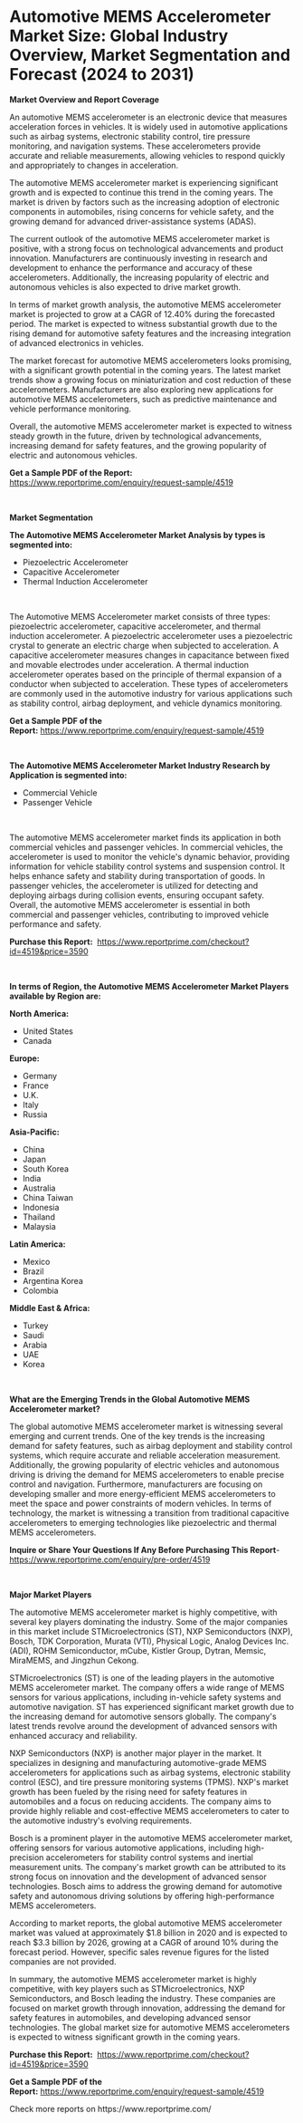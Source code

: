 <p><h1>Automotive MEMS Accelerometer Market Size: Global Industry Overview, Market Segmentation and Forecast (2024 to 2031)</h1></p><p><strong>Market Overview and Report Coverage</strong></p>
<p><p>An automotive MEMS accelerometer is an electronic device that measures acceleration forces in vehicles. It is widely used in automotive applications such as airbag systems, electronic stability control, tire pressure monitoring, and navigation systems. These accelerometers provide accurate and reliable measurements, allowing vehicles to respond quickly and appropriately to changes in acceleration.</p><p>The automotive MEMS accelerometer market is experiencing significant growth and is expected to continue this trend in the coming years. The market is driven by factors such as the increasing adoption of electronic components in automobiles, rising concerns for vehicle safety, and the growing demand for advanced driver-assistance systems (ADAS).</p><p>The current outlook of the automotive MEMS accelerometer market is positive, with a strong focus on technological advancements and product innovation. Manufacturers are continuously investing in research and development to enhance the performance and accuracy of these accelerometers. Additionally, the increasing popularity of electric and autonomous vehicles is also expected to drive market growth.</p><p>In terms of market growth analysis, the automotive MEMS accelerometer market is projected to grow at a CAGR of 12.40% during the forecasted period. The market is expected to witness substantial growth due to the rising demand for automotive safety features and the increasing integration of advanced electronics in vehicles.</p><p>The market forecast for automotive MEMS accelerometers looks promising, with a significant growth potential in the coming years. The latest market trends show a growing focus on miniaturization and cost reduction of these accelerometers. Manufacturers are also exploring new applications for automotive MEMS accelerometers, such as predictive maintenance and vehicle performance monitoring.</p><p>Overall, the automotive MEMS accelerometer market is expected to witness steady growth in the future, driven by technological advancements, increasing demand for safety features, and the growing popularity of electric and autonomous vehicles.</p></p>
<p><strong>Get a Sample PDF of the Report:</strong> <a href="https://www.reportprime.com/enquiry/request-sample/4519">https://www.reportprime.com/enquiry/request-sample/4519</a></p>
<p>&nbsp;</p>
<p><strong>Market Segmentation</strong></p>
<p><strong>The Automotive MEMS Accelerometer Market Analysis by types is segmented into:</strong></p>
<p><ul><li>Piezoelectric Accelerometer</li><li>Capacitive Accelerometer</li><li>Thermal Induction Accelerometer</li></ul></p>
<p>&nbsp;</p>
<p><p>The Automotive MEMS Accelerometer market consists of three types: piezoelectric accelerometer, capacitive accelerometer, and thermal induction accelerometer. A piezoelectric accelerometer uses a piezoelectric crystal to generate an electric charge when subjected to acceleration. A capacitive accelerometer measures changes in capacitance between fixed and movable electrodes under acceleration. A thermal induction accelerometer operates based on the principle of thermal expansion of a conductor when subjected to acceleration. These types of accelerometers are commonly used in the automotive industry for various applications such as stability control, airbag deployment, and vehicle dynamics monitoring.</p></p>
<p><strong>Get a Sample PDF of the Report:</strong>&nbsp;<a href="https://www.reportprime.com/enquiry/request-sample/4519">https://www.reportprime.com/enquiry/request-sample/4519</a></p>
<p>&nbsp;</p>
<p><strong>The Automotive MEMS Accelerometer Market Industry Research by Application is segmented into:</strong></p>
<p><ul><li>Commercial Vehicle</li><li>Passenger Vehicle</li></ul></p>
<p>&nbsp;</p>
<p><p>The automotive MEMS accelerometer market finds its application in both commercial vehicles and passenger vehicles. In commercial vehicles, the accelerometer is used to monitor the vehicle's dynamic behavior, providing information for vehicle stability control systems and suspension control. It helps enhance safety and stability during transportation of goods. In passenger vehicles, the accelerometer is utilized for detecting and deploying airbags during collision events, ensuring occupant safety. Overall, the automotive MEMS accelerometer is essential in both commercial and passenger vehicles, contributing to improved vehicle performance and safety.</p></p>
<p><strong>Purchase this Report:</strong>&nbsp; <a href="https://www.reportprime.com/checkout?id=4519&price=3590">https://www.reportprime.com/checkout?id=4519&price=3590</a></p>
<p>&nbsp;</p>
<p><strong>In terms of Region, the Automotive MEMS Accelerometer Market Players available by Region are:</strong></p>
<p>
    <p> <strong> North America: </strong>
        <ul>
            <li>United States</li>
            <li>Canada</li>
        </ul>
        </p> 
    <p> <strong> Europe: </strong>
        <ul>
            <li>Germany</li>
            <li>France</li>
            <li>U.K.</li>
            <li>Italy</li>
            <li>Russia</li>
        </ul>
        </p> 
    <p> <strong> Asia-Pacific: </strong>
        <ul>
            <li>China</li>
            <li>Japan</li>
            <li>South Korea</li>
            <li>India</li>
            <li>Australia</li>
            <li>China Taiwan</li>
            <li>Indonesia</li>
            <li>Thailand</li>
            <li>Malaysia</li>
        </ul>
        </p> 
    <p> <strong> Latin America: </strong>
        <ul>
            <li>Mexico</li>
            <li>Brazil</li>
            <li>Argentina Korea</li>
            <li>Colombia</li>
        </ul>
        </p> 
    <p> <strong> Middle East & Africa: </strong>
        <ul>
            <li>Turkey</li>
            <li>Saudi</li>
            <li>Arabia</li>
            <li>UAE</li>
            <li>Korea</li>
        </ul>
    </p>
    </p>
<p>&nbsp;</p>
<p><strong>What are the Emerging Trends in the Global Automotive MEMS Accelerometer market?</strong></p>
<p><p>The global automotive MEMS accelerometer market is witnessing several emerging and current trends. One of the key trends is the increasing demand for safety features, such as airbag deployment and stability control systems, which require accurate and reliable acceleration measurement. Additionally, the growing popularity of electric vehicles and autonomous driving is driving the demand for MEMS accelerometers to enable precise control and navigation. Furthermore, manufacturers are focusing on developing smaller and more energy-efficient MEMS accelerometers to meet the space and power constraints of modern vehicles. In terms of technology, the market is witnessing a transition from traditional capacitive accelerometers to emerging technologies like piezoelectric and thermal MEMS accelerometers.</p></p>
<p><strong>Inquire or Share Your Questions If Any Before Purchasing This Report</strong>- <a href="https://www.reportprime.com/enquiry/pre-order/4519">https://www.reportprime.com/enquiry/pre-order/4519</a></p>
<p>&nbsp;</p>
<p><strong>Major Market Players</strong></p>
<p><p>The automotive MEMS accelerometer market is highly competitive, with several key players dominating the industry. Some of the major companies in this market include STMicroelectronics (ST), NXP Semiconductors (NXP), Bosch, TDK Corporation, Murata (VTI), Physical Logic, Analog Devices Inc. (ADI), ROHM Semiconductor, mCube, Kistler Group, Dytran, Memsic, MiraMEMS, and Jingzhun Cekong.</p><p>STMicroelectronics (ST) is one of the leading players in the automotive MEMS accelerometer market. The company offers a wide range of MEMS sensors for various applications, including in-vehicle safety systems and automotive navigation. ST has experienced significant market growth due to the increasing demand for automotive sensors globally. The company's latest trends revolve around the development of advanced sensors with enhanced accuracy and reliability.</p><p>NXP Semiconductors (NXP) is another major player in the market. It specializes in designing and manufacturing automotive-grade MEMS accelerometers for applications such as airbag systems, electronic stability control (ESC), and tire pressure monitoring systems (TPMS). NXP's market growth has been fueled by the rising need for safety features in automobiles and a focus on reducing accidents. The company aims to provide highly reliable and cost-effective MEMS accelerometers to cater to the automotive industry's evolving requirements.</p><p>Bosch is a prominent player in the automotive MEMS accelerometer market, offering sensors for various automotive applications, including high-precision accelerometers for stability control systems and inertial measurement units. The company's market growth can be attributed to its strong focus on innovation and the development of advanced sensor technologies. Bosch aims to address the growing demand for automotive safety and autonomous driving solutions by offering high-performance MEMS accelerometers.</p><p>According to market reports, the global automotive MEMS accelerometer market was valued at approximately $1.8 billion in 2020 and is expected to reach $3.3 billion by 2026, growing at a CAGR of around 10% during the forecast period. However, specific sales revenue figures for the listed companies are not provided.</p><p>In summary, the automotive MEMS accelerometer market is highly competitive, with key players such as STMicroelectronics, NXP Semiconductors, and Bosch leading the industry. These companies are focused on market growth through innovation, addressing the demand for safety features in automobiles, and developing advanced sensor technologies. The global market size for automotive MEMS accelerometers is expected to witness significant growth in the coming years.</p></p>
<p><strong>Purchase this Report:</strong>&nbsp;&nbsp;<a href="https://www.reportprime.com/checkout?id=4519&price=3590">https://www.reportprime.com/checkout?id=4519&price=3590</a></p>
<p></p>
<p><strong>Get a Sample PDF of the Report:</strong>&nbsp;<a href="https://www.reportprime.com/enquiry/request-sample/4519">https://www.reportprime.com/enquiry/request-sample/4519</a></p>
<p>Check more reports on https://www.reportprime.com/</p>